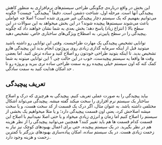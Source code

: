 
این بخش در واقع درباره‌ی چگونگی طراحی سیستم‌های نرم‌افزاری به منظور کاهش پیچیدگی آنها است. مرحله اول، شناخت دشمن است. دقیقاً "پیچیدگی" چیست؟ چگونه می‌توانیم بفهمیم که یک سیستم دچار پیچیدگی غیر ضروری شده است؟
اصلا چه عواملی باعث می‌شوند سیستم‌ها پیچیده شوند؟
در این بخش میخواهد به این سوالات در این سطح بالا ( انتزاع زیاد) پاسخ دهد؛ بخش بعدی به شما نشان خواهند داد که چگونه پیچیدگی را در سطح پایین‌تر، به اصطلاح ویژگی‌های ساختاری خاص، تشخیص دهید.

توانایی تشخیص پیچیدگی یک مهارت طراحیست. وقتی این توانایی رو داشته باشید میتونید قبل از اینکه سرمایه گذازی زیادی روی پروژتون انجام بدید این پیچیدگی هارو تشخیص بدید. تا اینکه بتونید طراحی خودتون رو اصلاح کنید و ساده ترش کنید. اما بعضی وقت ها واقعا یه سیستم پیچیدست، خوب در این حالت چی ؟ این توانایی میتونه به شما کمک کنه که اون سیستم خیلی پیچیده رو به سمت طراحی ساده تری ببرید و پروژه رو تا حد امکان هدایت کنید به سمت سادگی .

## تعریف پیچیدگی

بیاید پیچیدگی را به صورت عملی تعریف کنیم. پیچیدگی به هرچیزی که درک و اصلاح ساختار یک سیستم نرم افزاری را سخت میکند گفته میشه. پیچیدگی می‌تواند اشکال مختلفی داشته باشد. به عنوان مثال، اگر درک یک قسمت از کد سخت هست، و یا سخت میشه اصلاحش کرد، یعنی اون قسمت پیچیدگی دارد؛ و یا مثلا میخواهیم یک بخشی از سیستم را اصلاح کنیم اما زمان و انرژی زیادی میخواد و یا حتی اصلا نمیدانیم با اصلاح این قسمت کدام قسمت ها هم باید تغییر کنند؟ همچنین می‌توانید پیچیدگی را از نظر هزینه هم در نظر بگیرید. در یک سیستم پیچیده، حتی برای اعمال بهبودهای کوچک نیز نیاز به زحمت زیادی هست. در یک سیستم ساده، امکان پیاده‌سازی بهبودهای بزرگتر با کمترین زحمت و هزینه وجود دارد..
